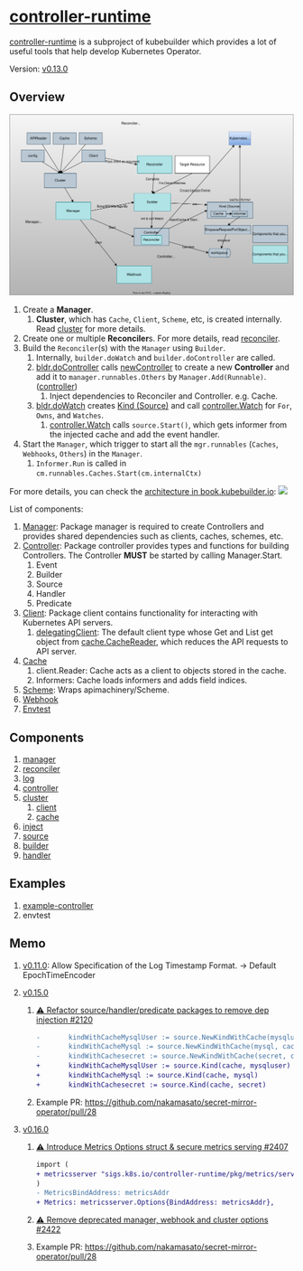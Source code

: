 # [controller-runtime](https://pkg.go.dev/sigs.k8s.io/controller-runtime)

[controller-runtime](https://pkg.go.dev/sigs.k8s.io/controller-runtime) is a subproject of kubebuilder which provides a lot of useful tools that help develop Kubernetes Operator.

Version: [v0.13.0](https://pkg.go.dev/sigs.k8s.io/controller-runtime@v0.13.0)

## Overview

![](diagram.drawio.svg)

1. Create a **Manager**.
    1. **Cluster**, which has `Cache`, `Client`, `Scheme`, etc, is created internally. Read [cluster](cluster/README.md) for more details.
1. Create one or multiple **Reconciler**s. For more details, read [reconciler](reconciler/README.md).
1. Build the `Reconciler`(s) with the `Manager` using `Builder`.
    1. Internally, `builder.doWatch` and `builder.doController` are called.
    1. [bldr.doController](https://github.com/kubernetes-sigs/controller-runtime/blob/v0.13.0/pkg/builder/controller.go#L279) calls [newController](https://github.com/kubernetes-sigs/controller-runtime/blob/v0.13.0/pkg/controller/controller.go#L88) to create a new **Controller** and add it to `manager.runnables.Others` by `Manager.Add(Runnable)`. ([controller](controller/README.md#how-controller-is-used))
        1. Inject dependencies to Reconciler and Controller. e.g. Cache.
    1. [bldr.doWatch](https://github.com/kubernetes-sigs/controller-runtime/blob/v0.13.0/pkg/builder/controller.go#L220) creates [Kind (Source)](source/README.md#how-source-is-used) and call [controller.Watch](https://github.com/kubernetes-sigs/controller-runtime/blob/v0.13.0/pkg/internal/controller/controller.go#L125) for `For`, `Owns`, and `Watches`.
        1. [controller.Watch](https://github.com/kubernetes-sigs/controller-runtime/blob/v0.13.0/pkg/internal/controller/controller.go#L125) calls `source.Start()`, which gets informer from the injected cache and add the event handler.
1. Start the `Manager`, which trigger to start all the `mgr.runnables` (`Caches`, `Webhooks`, `Others`) in the `Manager`.
    1. `Informer.Run` is called in `cm.runnables.Caches.Start(cm.internalCtx)`

For more details, you can check the [architecture in book.kubebuilder.io](https://book.kubebuilder.io/architecture.html):
![](https://raw.githubusercontent.com/kubernetes-sigs/kubebuilder/master/docs/book/src/kb_concept_diagram.svg)

List of components:

1. [Manager](https://pkg.go.dev/sigs.k8s.io/controller-runtime/pkg/manager): Package manager is required to create Controllers and provides shared dependencies such as clients, caches, schemes, etc.
1. [Controller](https://pkg.go.dev/sigs.k8s.io/controller-runtime/pkg/controller): Package controller provides types and functions for building Controllers. The Controller **MUST** be started by calling Manager.Start.
    1. Event
    1. Builder
    1. Source
    1. Handler
    1. Predicate
1. [Client](https://pkg.go.dev/sigs.k8s.io/controller-runtime/pkg/client): Package client contains functionality for interacting with Kubernetes API servers.
    1. [delegatingClient](https://github.com/kubernetes-sigs/controller-runtime/blob/v0.13.0/pkg/client/split.go#L69): The default client type whose Get and List get object from [cache.CacheReader](https://github.com/kubernetes-sigs/controller-runtime/blob/v0.13.0/pkg/cache/internal/cache_reader.go#L40), which reduces the API requests to API server.
1. [Cache](https://pkg.go.dev/sigs.k8s.io/controller-runtime/pkg/cache)
    1. client.Reader: Cache acts as a client to objects stored in the cache.
    1. Informers: Cache loads informers and adds field indices.
1. [Scheme](https://pkg.go.dev/sigs.k8s.io/controller-runtime/pkg/scheme): Wraps apimachinery/Scheme.
1. [Webhook](https://pkg.go.dev/sigs.k8s.io/controller-runtime/pkg/webhook)
1. [Envtest](https://pkg.go.dev/sigs.k8s.io/controller-runtime/pkg/envtest)

## Components

1. [manager](manager)
1. [reconciler](reconciler)
1. [log](log)
1. [controller](controller)
1. [cluster](cluster)
    1. [client](client)
    1. [cache](cache)
1. [inject](inject)
1. [source](source)
1. [builder](builder)
1. [handler](handler)

## Examples

1. [example-controller](example-controller)
1. envtest

## Memo

1. [v0.11.0](https://github.com/kubernetes-sigs/controller-runtime/releases/tag/v0.11.0): Allow Specification of the Log Timestamp Format. -> Default EpochTimeEncoder
1. [v0.15.0](https://github.com/kubernetes-sigs/controller-runtime/releases/tag/v0.15.0)
    1. [⚠️ Refactor source/handler/predicate packages to remove dep injection #2120](https://github.com/kubernetes-sigs/controller-runtime/pull/2120)

        ```diff
        -       kindWithCacheMysqlUser := source.NewKindWithCache(mysqluser, cache)
        -       kindWithCacheMysql := source.NewKindWithCache(mysql, cache)
        -       kindWithCachesecret := source.NewKindWithCache(secret, cache)
        +       kindWithCacheMysqlUser := source.Kind(cache, mysqluser)
        +       kindWithCacheMysql := source.Kind(cache, mysql)
        +       kindWithCachesecret := source.Kind(cache, secret)
        ```

    1. Example PR: https://github.com/nakamasato/secret-mirror-operator/pull/28

1. [v0.16.0](https://github.com/kubernetes-sigs/controller-runtime/releases/tag/v0.16.0)
    1. [⚠ Introduce Metrics Options struct & secure metrics serving #2407](https://github.com/kubernetes-sigs/controller-runtime/pull/2407)

        ```diff
        import (
        + metricsserver "sigs.k8s.io/controller-runtime/pkg/metrics/server"
        )
        - MetricsBindAddress: metricsAddr
        + Metrics: metricsserver.Options{BindAddress: metricsAddr},
        ```

    1. [⚠ Remove deprecated manager, webhook and cluster options #2422](https://github.com/kubernetes-sigs/controller-runtime/pull/2422)
    1. Example PR: https://github.com/nakamasato/secret-mirror-operator/pull/28
